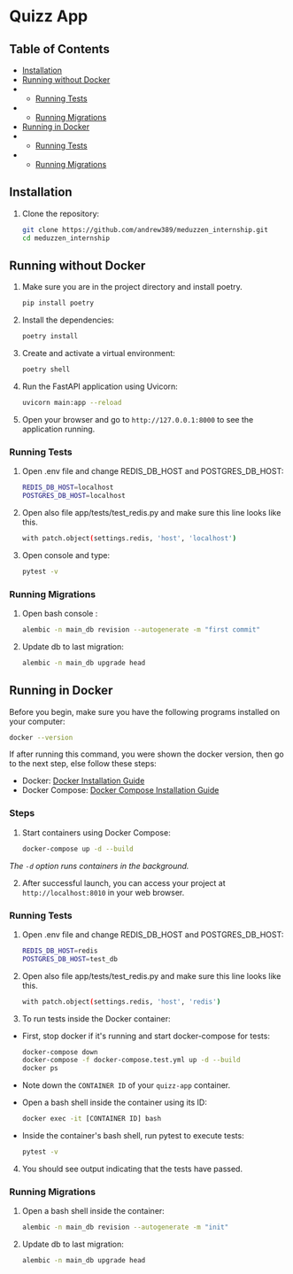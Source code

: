 # Quizz App

## Table of Contents

- [Installation](#installation)
- [Running without Docker](#starting-the-application)
-
    - [Running Tests](#running-tests)
-
    - [Running Migrations](#running-migrations)
- [Running in Docker](#running-in-docker)
-
    - [Running Tests](#running-tests)
-
    - [Running Migrations](#running-migrations)

## Installation

1. Clone the repository:

    ```bash
    git clone https://github.com/andrew389/meduzzen_internship.git
    cd meduzzen_internship
    ```

## Running without Docker

1. Make sure you are in the project directory and install poetry.
    ```bash
    pip install poetry
    ```
2. Install the dependencies:

    ```bash
    poetry install
    ```

3. Create and activate a virtual environment:

    ```bash
    poetry shell
    ```

4. Run the FastAPI application using Uvicorn:

    ```bash
    uvicorn main:app --reload
    ```

5. Open your browser and go to `http://127.0.0.1:8000` to see the application running.

### Running Tests

1. Open .env file and change REDIS_DB_HOST and POSTGRES_DB_HOST:

    ```bash
    REDIS_DB_HOST=localhost
    POSTGRES_DB_HOST=localhost
    ```

2. Open also file app/tests/test_redis.py and make sure this line looks like this.
    ```bash
    with patch.object(settings.redis, 'host', 'localhost')
    ```
3. Open console and type:
    ```bash
    pytest -v
    ```

### Running Migrations
1. Open bash console :

    ```bash
    alembic -n main_db revision --autogenerate -m "first commit"
    ```

2. Update db to last migration:

    ```bash
    alembic -n main_db upgrade head
    ```

## Running in Docker

Before you begin, make sure you have the following programs installed on your computer:

```bash
docker --version
```

If after running this command, you were shown the docker version, then go to the next step, else follow these steps:

- Docker: [Docker Installation Guide](https://docs.docker.com/get-docker/)
- Docker Compose: [Docker Compose Installation Guide](https://docs.docker.com/compose/install/)

### Steps

1. Start containers using Docker Compose:

    ```bash
    docker-compose up -d --build
    ```

 _The `-d` option runs containers in the background._

2. After successful launch, you can access your project at `http://localhost:8010` in your web browser.

### Running Tests
1. Open .env file and change REDIS_DB_HOST and POSTGRES_DB_HOST:

    ```bash
    REDIS_DB_HOST=redis
    POSTGRES_DB_HOST=test_db
    ```

2. Open also file app/tests/test_redis.py and make sure this line looks like this.
    ```bash
    with patch.object(settings.redis, 'host', 'redis')
    ```
3. To run tests inside the Docker container:
 - First, stop docker if it's running and start docker-compose for tests:

     ```bash
     docker-compose down
     docker-compose -f docker-compose.test.yml up -d --build
     docker ps
     ```

 - Note down the `CONTAINER ID` of your `quizz-app` container.

 - Open a bash shell inside the container using its ID:

     ```bash
     docker exec -it [CONTAINER ID] bash
     ```

 - Inside the container's bash shell, run pytest to execute tests:

     ```bash
     pytest -v
     ```
4. You should see output indicating that the tests have passed.

### Running Migrations
1. Open a bash shell inside the container:

    ```bash
    alembic -n main_db revision --autogenerate -m "init"
    ```

2. Update db to last migration:

    ```bash
    alembic -n main_db upgrade head
    ```
